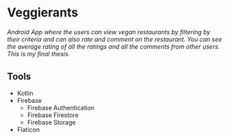 # Veggierants
###### Android App where the users can view vegan restaurants by filtering by their criteria and can also rate and comment on the restaurant. You can see the average rating of all the ratings and all the comments from other users. This is my final thesis.
## Tools
- Kotlin
- Firebase
   - Firebase Authentication
   - Firebase Firestore
   - Firebase Storage
- Flaticon
